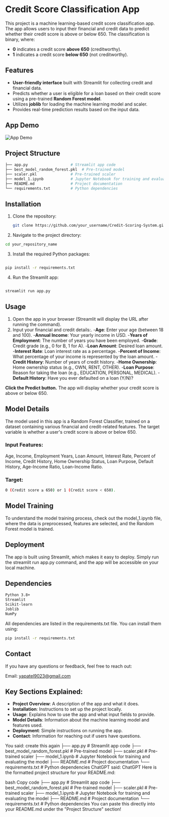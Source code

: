 # Credit Score Classification App

This project is a machine learning-based credit score classification app. The app allows users to input their financial and credit data to predict whether their credit score is above or below 650. The classification is binary, where:
- **0** indicates a credit score **above 650** (creditworthy).
- **1** indicates a credit score **below 650** (not creditworthy).

## Features

- **User-friendly interface** built with Streamlit for collecting credit and financial data.
- Predicts whether a user is eligible for a loan based on their credit score using a pre-trained **Random Forest model**.
- Utilizes **joblib** for loading the machine learning model and scaler.
- Provides real-time prediction results based on the input data.

## App Demo

![App Demo](link_to_your_app_image_or_gif)

## Project Structure
``` bash
├── app.py                   # Streamlit app code
├── best_model_random_forest.pkl  # Pre-trained model
├── scaler.pkl               # Pre-trained scaler
├── model_1.ipynb            # Jupyter Notebook for training and evaluating the model
├── README.md                # Project documentation
└── requirements.txt         # Python dependencies
```
## Installation

1. Clone the repository:

   ```bash
   git clone https://github.com/your_username/Credit-Scoring-System.git
   ```
2. Navigate to the project directory:

```bash
cd your_repository_name
```
3. Install the required Python packages:

```bash

pip install -r requirements.txt
```
4. Run the Streamlit app:

```bash

streamlit run app.py
```
## Usage
1. Open the app in your browser (Streamlit will display the URL after running the command).
2. Input your financial and credit details:.
-**Age**: Enter your age (between 18 and 100).
-**Annual Income**: Your yearly income in USD.
-**Years of Employment**: The number of years you have been employed.
-**Grade**: Credit grade (e.g., 0 for B, 1 for A).
-**Loan Amount**: Desired loan amount.
-**Interest Rate**: Loan interest rate as a percentage.
-**Percent of Income**: What percentage of your income is represented by the loan amount.
-**Credit History**: Number of years of credit history.
-**Home Ownership**: Home ownership status (e.g., OWN, RENT, OTHER).
-**Loan Purpose**: Reason for taking the loan (e.g., EDUCATION, PERSONAL, MEDICAL).
-**Default History**: Have you ever defaulted on a loan (Y/N)?
   
**Click the Predict button.**
The app will display whether your credit score is above or below 650.

## Model Details
The model used in this app is a Random Forest Classifier, trained on a dataset containing various financial and credit-related features. The target variable is whether a user's credit score is above or below 650.

### Input Features:
Age, Income, Employment Years, Loan Amount, Interest Rate, Percent of Income, Credit History, Home Ownership Status, Loan Purpose, Default History, Age-Income Ratio, Loan-Income Ratio.
### Target:
```bash
0 (Credit score ≥ 650) or 1 (Credit score < 650).
```
## Model Training
To understand the model training process, check out the model_1.ipynb file, where the data is preprocessed, features are selected, and the Random Forest model is trained.

## Deployment
The app is built using Streamlit, which makes it easy to deploy. Simply run the streamlit run app.py command, and the app will be accessible on your local machine.

## Dependencies
```bash
Python 3.8+
Streamlit
Scikit-learn
Joblib
NumPy
```
All dependencies are listed in the requirements.txt file. You can install them using:

```bash
pip install -r requirements.txt
```

## Contact
If you have any questions or feedback, feel free to reach out:

Email: yapatel9023@gmail.com

## Key Sections Explained:

- **Project Overview**: A description of the app and what it does.
- **Installation**: Instructions to set up the project locally.
- **Usage**: Explains how to use the app and what input fields to provide.
- **Model Details**: Information about the machine learning model and features used.
- **Deployment**: Simple instructions on running the app.
- **Contact**: Information for reaching out if users have questions.






You said:
create this again ├── app.py # Streamlit app code ├── best_model_random_forest.pkl # Pre-trained model ├── scaler.pkl # Pre-trained scaler ├── model_1.ipynb # Jupyter Notebook for training and evaluating the model ├── README.md # Project documentation └── requirements.txt # Python dependencies
ChatGPT said:
ChatGPT
Here is the formatted project structure for your README.md:

bash
Copy code
├── app.py                   # Streamlit app code
├── best_model_random_forest.pkl  # Pre-trained model
├── scaler.pkl               # Pre-trained scaler
├── model_1.ipynb            # Jupyter Notebook for training and evaluating the model
├── README.md                # Project documentation
└── requirements.txt         # Python dependencies
You can paste this directly into your README.md under the "Project Structure" section!







